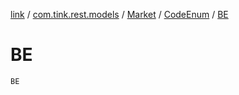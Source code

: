 [link](../../../index.md) / [com.tink.rest.models](../../index.md) / [Market](../index.md) / [CodeEnum](index.md) / [BE](./-b-e.md)

# BE

`BE`